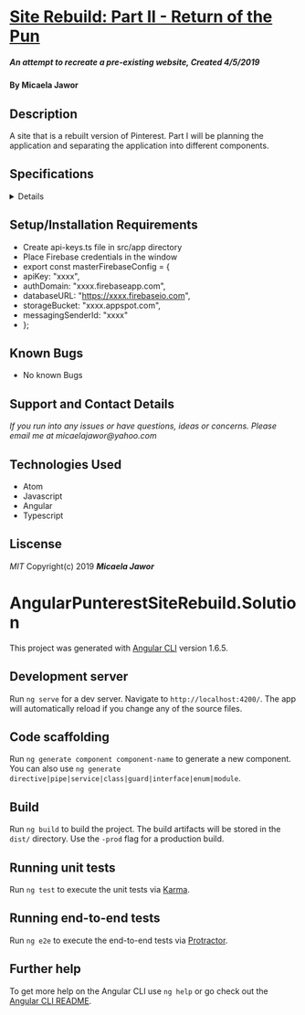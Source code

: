 # <u>**Site Rebuild: Part II - Return of the Pun**</u>
##### An attempt to recreate a pre-existing website, Created 4/5/2019

#### By Micaela Jawor

## Description
A site that is a rebuilt version of Pinterest. Part I will be planning the application and separating the application into different components.

## Specifications
<details>
<table>
  <tr>
    <caption>User stories and specifications</caption>
    <th style="width: 5%"></th>
    <th style="width: 23.75%"> Scenario I </th>
    <th style="width: 23.75%"> Scenario II </th>
    <th style="width: 23.75%"> Scenario III </th>
    <th style="width: 23.75%"> Scenario IV </th>
  </tr>
  <tr>
    <td style="width:5%">Behavior</td>
    <td>Open the webpage and see the main page</td>
    <td>You are able to click on the logo and the page should reload</td>
    <td>You are able to click on the "Home" button and the page should reload</td>
    <td>When you click on a pin you are brought to a page with more details about the pin</td>
  </tr>
  <tr>
    <td>Input</td>
    <td>Open Page</td>
    <td>Click logo</td>
    <td>Click "Home" button</td>
    <td>Click Pin</td>
  </tr>
  <tr>
    <td>Output</td>
    <td>See "Main Page"</td>
    <td>See "Main Page"</td>
    <td>See "Main" page</td>
    <td>See "Details" page</td>
  </tr>
  <tr>
    <td>Notes</td>
    <td>Not all functionality will be working at this time, it is just to check If you are able to open anything</td>
    <td>The only functionality of the logo is to refresh the main page</td>
    <td>The only functionality of the "Home" button is to refresh the main page</td>
    <td>This should show you a pop-up, or bring you to a different page</td>
  </tr>
</table>
</details>

## Setup/Installation Requirements
* Create api-keys.ts file in src/app directory
* Place Firebase credentials in the window
* export const masterFirebaseConfig = {
*   apiKey: "xxxx",
*   authDomain: "xxxx.firebaseapp.com",
*   databaseURL: "https://xxxx.firebaseio.com",
*   storageBucket: "xxxx.appspot.com",
*   messagingSenderId: "xxxx"
* };

## Known Bugs
* No known Bugs

## Support and Contact Details
_If you run into any issues or have questions, ideas or concerns. Please email me at micaelajawor@yahoo.com_

## Technologies Used
* Atom
* Javascript
* Angular
* Typescript

## Liscense
_MIT_
Copyright(c) 2019 **_Micaela Jawor_**

# AngularPunterestSiteRebuild.Solution

This project was generated with [Angular CLI](https://github.com/angular/angular-cli) version 1.6.5.

## Development server

Run `ng serve` for a dev server. Navigate to `http://localhost:4200/`. The app will automatically reload if you change any of the source files.

## Code scaffolding

Run `ng generate component component-name` to generate a new component. You can also use `ng generate directive|pipe|service|class|guard|interface|enum|module`.

## Build

Run `ng build` to build the project. The build artifacts will be stored in the `dist/` directory. Use the `-prod` flag for a production build.

## Running unit tests

Run `ng test` to execute the unit tests via [Karma](https://karma-runner.github.io).

## Running end-to-end tests

Run `ng e2e` to execute the end-to-end tests via [Protractor](http://www.protractortest.org/).

## Further help

To get more help on the Angular CLI use `ng help` or go check out the [Angular CLI README](https://github.com/angular/angular-cli/blob/master/README.md).
